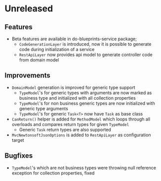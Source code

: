 # Unreleased

## Features

- Beta features are available in do-blueprints-service package;
  - `CodeGenerationLayer` is introduced, now it is possible to generate code
    during initialization of a service
  - `RestApiLayer` now provides api model to generate controller code from
    domain model

## Improvements

- `DomainModel` generation is improved for generic type support
  - `TypeModel`'s for generic types with arguments are now marked as business
    type and initialized with all collection properties
  - `TypeModel`'s for non business generic types are now initialized with
    generic type arguments
  - `TypeModel`'s for generic `Task<T>` now have `Task` as base class
- `CanReturn()` helper is added for `MethodModel` which loops through all
  overloads and compares return types for given `TypeModel`
    - Generic `Task` return types are also supported
- `MvcNewtonsoftJsonOptions` is added to `RestApiLayer` as configuration target 

## Bugfixes

- `TypeModel`'s which are not business types were throwing null reference
  exception for collection properties, fixed
